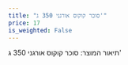 ```yaml
---
title: "סוכר קוקוס אורגני 350 ג'"
price: 17
is_weighted: False
---
```


תיאור המוצר: סוכר קוקוס אורגני 350 ג'
